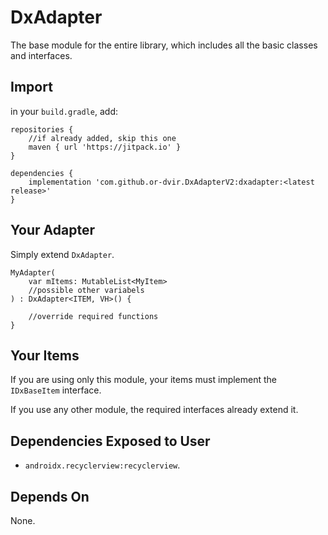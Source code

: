 # DxAdapter
The base module for the entire library, which includes all the basic
classes and interfaces.

## Import
in your `build.gradle`, add:

```
repositories {
    //if already added, skip this one
    maven { url 'https://jitpack.io' }
}

dependencies {
    implementation 'com.github.or-dvir.DxAdapterV2:dxadapter:<latest release>'
}
```

## Your Adapter
Simply extend `DxAdapter`.

```
MyAdapter(
    var mItems: MutableList<MyItem>
    //possible other variabels
) : DxAdapter<ITEM, VH>() {

    //override required functions
}
```

## Your Items
If you are using only this module, your items must implement the
`IDxBaseItem` interface.

If you use any other module, the required interfaces already extend it.

## Dependencies Exposed to User
* `androidx.recyclerview:recyclerview`.

## Depends On
None.

